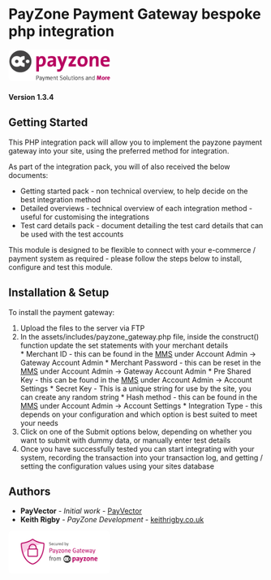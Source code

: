 # PayZone Payment Gateway bespoke php integration

<img src="assets/images/payzone_logo.png" width="200px" style="border-radius:6px;">

#### Version 1.3.4

## Getting Started

This PHP integration pack will allow you to implement the payzone payment gateway into your site, using the preferred method for integration.

As part of the integration pack, you will of also received the below documents:
* Getting started pack - non technical overview, to help decide on the best integration method
* Detailed overviews - technical overview of each integration method - useful for customising the integrations
* Test card details pack - document detailing the test card details that can be used with the test accounts

This module is designed to be flexible to connect with your e-commerce / payment system as required - please follow the steps below to install, configure and test this module.

## Installation & Setup

To install the payment gateway:

  1. Upload the files to the server via FTP</li>
  2. In the assets/includes/payzone_gateway.php file, inside the construct() function update the set statements with your merchant details</li>
    * Merchant ID - this can be found in the <a href="https://mms.payzoneonlinepayments.com/Login.aspx">MMS</a> under Account Admin -> Gateway Account Admin
    * Merchant Password - this can be reset in the <a href="https://mms.payzoneonlinepayments.com/Login.aspx">MMS</a> under Account Admin -> Gateway Account Admin
    * Pre Shared Key - this can be found in the <a href="https://mms.payzoneonlinepayments.com/Login.aspx">MMS</a> under Account Admin -> Account Settings
    * Secret Key - This is a unique string for use by the site, you can create any random string
    * Hash method - this can be found in the <a href="https://mms.payzoneonlinepayments.com/Login.aspx">MMS</a> under Account Admin -> Account Settings
    * Integration Type - this depends on your configuration and which option is best suited to meet your needs
  3. Click on one of the Submit options below, depending on whether you want to submit with dummy data, or manually enter test details
  4. Once you have successfully tested you can start integrating with your system, recording the transaction into your transaction log, and getting / setting the configuration values using your sites database

## Authors

* **PayVector** - *Initial work* - [PayVector](http://www.payvector.co.uk/)
* **Keith Rigby** - *PayZone Development* - [keithrigby.co.uk](https://keithrigby.co.uk/)

<img src="assets/images/payzone_secure_badge.png" width="200px" style="border-radius:6px;">
